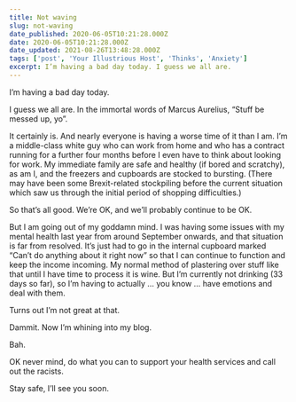 ```yaml
---
title: Not waving
slug: not-waving
date_published: 2020-06-05T10:21:28.000Z
date: 2020-06-05T10:21:28.000Z
date_updated: 2021-08-26T13:48:28.000Z
tags: ['post', 'Your Illustrious Host', 'Thinks', 'Anxiety']
excerpt: I’m having a bad day today. I guess we all are.
---
```


I’m having a bad day today.

I guess we all are. In the immortal words of Marcus Aurelius, “Stuff be messed up, yo”.

It certainly is. And nearly everyone is having a worse time of it than I am. I’m a middle-class white guy who can work from home and who has a contract running for a further four months before I even have to think about looking for work. My immediate family are safe and healthy (if bored and scratchy), as am I, and the freezers and cupboards are stocked to bursting. (There may have been some Brexit-related stockpiling before the current situation which saw us through the initial period of shopping difficulties.)

So that’s all good. We’re OK, and we’ll probably continue to be OK.

But I am going out of my goddamn mind. I was having some issues with my mental health last year from around September onwards, and that situation is far from resolved. It’s just had to go in the internal cupboard marked “Can’t do anything about it right now” so that I can continue to function and keep the income incoming. My normal method of plastering over stuff like that until I have time to process it is wine. But I’m currently not drinking (33 days so far), so I’m having to actually … you know … have emotions and deal with them.

Turns out I’m not great at that.

Dammit. Now I’m whining into my blog.

Bah.

OK never mind, do what you can to support your health services and call out the racists.

Stay safe, I’ll see you soon.
